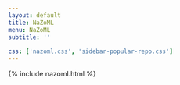 ```yaml
---
layout: default
title: NaZoML
menu: NaZoML
subtitle: ''
                            
css: ['nazoml.css', 'sidebar-popular-repo.css']
---
```


{% include nazoml.html %}